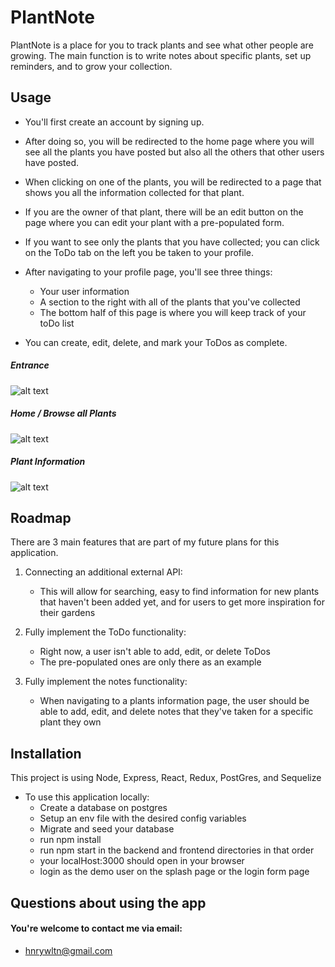 # PlantNote

PlantNote is a place for you to track  plants and see what other people are growing. The main function is to write notes about specific plants, set up reminders, and to grow your collection. 


## Usage
 - You'll first create an account by signing up. 

 - After doing so, you will be redirected to the home page where you will see all the plants you have posted but also all the others that other users have posted. 

 - When clicking on one of the plants, you will be redirected to a page that shows you all the information collected for that plant. 

 - If you are the owner of that plant, there will be an edit button on the page where you can edit your plant with a pre-populated form. 

 - If you want to see only the plants that you have collected; you can click on the ToDo tab on the left you be taken to your profile. 

 - After navigating to your profile page, you'll see three things:
   * Your user information
   * A section to the right with all of the plants that you've collected
   * The bottom half of this page is where you will keep track of your toDo list

 - You can create, edit, delete, and mark your ToDos as complete.


##### Entrance
![alt text](https://i.imgur.com/5w2FNsp.png)
##### Home / Browse all Plants
![alt text](https://i.imgur.com/k2BwsKy.png)
##### Plant Information
![alt text](https://i.imgur.com/0KGPBT2.png)


## Roadmap
There are 3 main features that are part of my future plans for this application. 
1. Connecting an additional external API:
   * This will allow for searching, easy to find information for new plants that haven't been added yet, and for users to get more inspiration for their gardens

2. Fully implement the ToDo functionality:
   * Right now, a user isn't able to add, edit, or delete ToDos
   * The pre-populated ones are only there as an example

3. Fully implement the notes functionality:
   * When navigating to a plants information page, the user should be able to add, edit, and delete notes that they've taken for a specific plant they own


## Installation

This project is using Node, Express, React, Redux, PostGres, and Sequelize


- To use this application locally:
   * Create a database on postgres
   * Setup an env file with the desired config variables
   * Migrate and seed your database
   * run npm install
   * run npm start in the backend and frontend directories in that order
   * your localHost:3000 should open in your browser 
   * login as the demo user on the splash page or the login form page



## Questions about using the app

#### You're welcome to contact me via email: 
- hnrywltn@gmail.com

